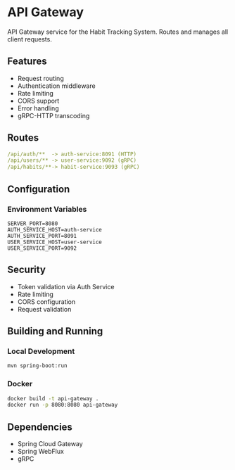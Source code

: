 # API Gateway

API Gateway service for the Habit Tracking System. Routes and manages all client requests.

## Features

- Request routing
- Authentication middleware
- Rate limiting
- CORS support
- Error handling
- gRPC-HTTP transcoding

## Routes

```yaml
/api/auth/**  -> auth-service:8091 (HTTP)
/api/users/** -> user-service:9092 (gRPC)
/api/habits/**-> habit-service:9093 (gRPC)
```

## Configuration

### Environment Variables

```properties
SERVER_PORT=8080
AUTH_SERVICE_HOST=auth-service
AUTH_SERVICE_PORT=8091
USER_SERVICE_HOST=user-service
USER_SERVICE_PORT=9092
```

## Security

- Token validation via Auth Service
- Rate limiting
- CORS configuration
- Request validation

## Building and Running

### Local Development

```bash
mvn spring-boot:run
```

### Docker

```bash
docker build -t api-gateway .
docker run -p 8080:8080 api-gateway
```

## Dependencies

- Spring Cloud Gateway
- Spring WebFlux
- gRPC